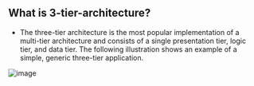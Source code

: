 ## What is 3-tier-architecture?
- The three-tier architecture is the most popular implementation of a multi-tier architecture and consists of a single presentation tier, logic tier, and data tier. The following illustration shows an example of a simple, generic three-tier application.

![image](https://github.com/Abhinavcode13/3-tier-architecture_terraform/assets/126642111/a8b86260-5e57-4479-b828-f8bd18d5153b)

